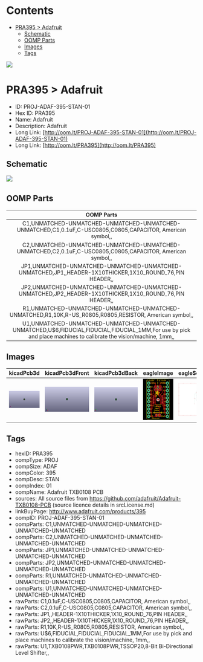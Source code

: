 



Contents
========

* [PRA395 > Adafruit](#pra395--adafruit)
	* [Schematic](#schematic)
	* [OOMP Parts](#oomp-parts)
	* [Images](#images)
	* [Tags](#tags)
  
![][im]
# PRA395 > Adafruit

- ID: PROJ-ADAF-395-STAN-01
- Hex ID: PRA395
- Name: Adafruit
- Description: Adafruit
- Long Link: [http://oom.lt/PROJ-ADAF-395-STAN-01](http://oom.lt/PROJ-ADAF-395-STAN-01)
- Long Link: [http://oom.lt/PRA395](http://oom.lt/PRA395)

## Schematic
  
![][schem]
## OOMP Parts
  

|OOMP Parts|
| :---: |
|C1,UNMATCHED-UNMATCHED-UNMATCHED-UNMATCHED-UNMATCHED,C1,0.1uF,C-USC0805,C0805,CAPACITOR, American symbol,,|
|C2,UNMATCHED-UNMATCHED-UNMATCHED-UNMATCHED-UNMATCHED,C2,0.1uF,C-USC0805,C0805,CAPACITOR, American symbol,,|
|JP1,UNMATCHED-UNMATCHED-UNMATCHED-UNMATCHED-UNMATCHED,JP1,,HEADER-1X10THICKER,1X10_ROUND_76,PIN HEADER,,|
|JP2,UNMATCHED-UNMATCHED-UNMATCHED-UNMATCHED-UNMATCHED,JP2,,HEADER-1X10THICKER,1X10_ROUND_76,PIN HEADER,,|
|R1,UNMATCHED-UNMATCHED-UNMATCHED-UNMATCHED-UNMATCHED,R1,10K,R-US_R0805,R0805,RESISTOR, American symbol,,|
|U1,UNMATCHED-UNMATCHED-UNMATCHED-UNMATCHED-UNMATCHED,U$6,FIDUCIAL,FIDUCIAL,FIDUCIAL_1MM,For use by pick and place machines to calibrate the vision/machine, 1mm,,|

## Images
  
  

|kicadPcb3d|kicadPcb3dFront|kicadPcb3dBack|eagleImage|eagleSchemImage|
| :---: | :---: | :---: | :---: | :---: |
|[![kicadPcb3d](kicadPcb3d_140.png)](kicadPcb3d.png)|[![kicadPcb3dFront](kicadPcb3dFront_140.png)](kicadPcb3dFront.png)|[![kicadPcb3dBack](kicadPcb3dBack_140.png)](kicadPcb3dBack.png)|[![eagleImage](eagleImage_140.png)](eagleImage.png)|[![eagleSchemImage](eagleSchemImage_140.png)](eagleSchemImage.png)|

## Tags

- hexID: PRA395
- oompType: PROJ
- oompSize: ADAF
- oompColor: 395
- oompDesc: STAN
- oompIndex: 01
- oompName: Adafruit TXB0108 PCB
- sources: All source files from https://github.com/adafruit/Adafruit-TXB0108-PCB (source licence details in srcLicense.md)
- linkBuyPage: http://www.adafruit.com/products/395
- oompID: PROJ-ADAF-395-STAN-01
- oompParts: C1,UNMATCHED-UNMATCHED-UNMATCHED-UNMATCHED-UNMATCHED
- oompParts: C2,UNMATCHED-UNMATCHED-UNMATCHED-UNMATCHED-UNMATCHED
- oompParts: JP1,UNMATCHED-UNMATCHED-UNMATCHED-UNMATCHED-UNMATCHED
- oompParts: JP2,UNMATCHED-UNMATCHED-UNMATCHED-UNMATCHED-UNMATCHED
- oompParts: R1,UNMATCHED-UNMATCHED-UNMATCHED-UNMATCHED-UNMATCHED
- oompParts: U1,UNMATCHED-UNMATCHED-UNMATCHED-UNMATCHED-UNMATCHED
- rawParts: C1,0.1uF,C-USC0805,C0805,CAPACITOR, American symbol,,
- rawParts: C2,0.1uF,C-USC0805,C0805,CAPACITOR, American symbol,,
- rawParts: JP1,,HEADER-1X10THICKER,1X10_ROUND_76,PIN HEADER,,
- rawParts: JP2,,HEADER-1X10THICKER,1X10_ROUND_76,PIN HEADER,,
- rawParts: R1,10K,R-US_R0805,R0805,RESISTOR, American symbol,,
- rawParts: U$6,FIDUCIAL,FIDUCIAL,FIDUCIAL_1MM,For use by pick and place machines to calibrate the vision/machine, 1mm,,
- rawParts: U1,TXB0108PWR,TXB0108PWR,TSSOP20,8-Bit Bi-Directional Level Shifter,,



[im]: kicadPcb3d_450.png
[schem]: eagleSchemImage.png
